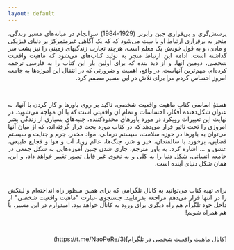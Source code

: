 ```yaml
---
layout: default
---
```


<div dir="rtl">
<div style='text-align: justify;'>
پرسش‌گری و بی‌قراری جین رابرتز (1929-1984) سرانجام در میانه‌های مسیر زندگی، منجر به برقراری ارتباط او با سِت می‌شود که که یک آگاهی غیرمتمرکز بر دنیای فیزیکی و مادی، و به قول خودش یک معلم است، هرچند تجارب زندگیهای زمینی را نیز پشت سر گذاشته است. ادامه این ارتباط منجر به تولید کتاب‌های می‌شود که ماهیت واقعیت شخصی، دومین آنها، و از دید بنده که برای اولین بار این کتاب را به فارسی ترجمه کرده‌ام، مهم‌ترین آنهاست. در واقع، اهمیت و ضرورتی که در انتقال این آموزه‌ها به جامعه امروز احساس کردم مرا برای تلاش در این مسیر مصمم کرد.    
<p>&nbsp;</p>
هستۀِ اساسی کتابِ ماهیت واقعیت شخصی، تاکید بر روی باورها و کار کردن با آنها، به عنوان شکل‌دهنده افکار، احساسات و تمام آن واقعیتی است که با آن مواجه می‌شوید. در نهایت این تغییرات رویکرد در مورد باورهای محدودکننده، جنبه‌های بسیاری از زندگی بشر امروزی را تحت تاثیر قرار می‌دهد که در کتاب مورد بحث قرار گرفته‌اند، که از میان آنها می‌توان به باورها در حوزه سلامت، سیستم درمانی، مواد مخدر، جرم و جنایت و سیستم قضایی، برخورد با سالمندان، خیر و شر، جنگ‌ها، عالم رویا، آب و هوا و فجایع طبیعی، عشق و ... اشاره کرد. به باور مترجم، جاری شدن چنین آموزه‌هایی به شکل جمعی در جامعه انسانی، شکل دنیا را به کلی و به نحوی غیر قابل تصور تغییر خواهد داد، و این، همان شکل دنیای آینده است.    
<p>&nbsp;</p>
برای تهیه کتاب می‌توانید به کانال تلگرامی که برای همین منظور راه انداخته‌ام و لینکش را در انتها قرار می‌دهم مراجعه بفرمایید. جستجوی عبارت "ماهیت واقعیت شخصی" از داخل خود تلگرام هم راه دیگری برای ورود به کانال خواهد بود. امیدوارم در این مسیر، با هم همراه شویم!  
<br/>  
<p>&nbsp;</p>
</div>
</div>

<div dir="rtl">
[کانال ماهیت واقعیت شخصی در تلگرام](https://t.me/NaoPeRe/3)
</div>
